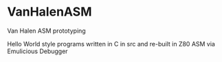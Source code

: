 # VanHalenASM
Van Halen ASM prototyping

Hello World style programs
written in C in src and re-built in Z80 ASM
via Emulicious Debugger
